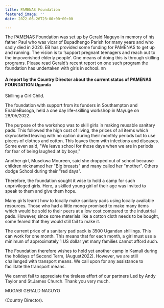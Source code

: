```yaml
---
title: PAMENAS Foundation
featured_image: ''
date: 2022-06-26T23:00:00+00:00

---
```

The PAMENAS Foundation was set up by Gerald Naguyo in memory of his father Paul who was vicar of Bupadhengo Parish for many years and who sadly died in 2020. EB has provided some funding for PAMENAS to get up and running. The vision is to ‘support pregnant teenagers and reach out to the impoverished elderly people’. One means of doing this is through skilling programs. Please read Gerald’s recent report on one such program the foundation has undertaken with girls in school. nn

#### A report by the Country Director about the current status of PAMENAS FOUNDATION Uganda

Skilling a Girl Child.

The foundation with support from its funders in Southampton and EnableBusoga, held a one day life-skilling workshop in Mayuge on 28/05/2022.

The purpose of the workshop was to skill girls in making reusable sanitary pads. This followed the high cost of living, the prices of all items which skyrocketed leaving with no option during their monthly periods but to use pieces of clothes and cotton. This leaves them with infections and diseases. Some even said, "We leave school for those days when we are in periods for fear of being laughed at by boys,"

Another girl, Musekwa Moureen, said she dropped out of school because children nicknamed her "Big breasts" and many called her "mother". Others dodge School during their "red days".

Therefore, the foundation sought it wise to hold a camp for such unprivileged girls. Here, a skilled young girl of their age was invited to speak to them and give them hope.

Many girls learnt how to locally make sanitary pads using locally available resources. Those who had a little money promised to make many items which would be sold to their peers at a low cost compared to the industrial pads. However, since some materials like a cotton cloth needs to be bought, some feared that they would still fail to make it.

The current price of a sanitary pad pack is 3500 Ugandan shillings. This can work for one month. This means that for each month, a girl must use a minimum of approximately 1 US dollar yet many families cannot afford such.

The Foundation therefore wishes to hold yet another camp in Kamuli during the holidays of Second Term, (August2022). However, we are still challenged with transport means. We call upon for any assistance to facilitate the transport means.

We cannot fail to appreciate the tireless effort of our partners Led by Andy Taylor and St.James Church. Thank you very much.

MUGABI GERALD NAGUYO

(Country Director).